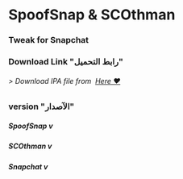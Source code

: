 # **SpoofSnap & SCOthman**
### Tweak for Snapchat



### Download Link "رابط التحميل"
###### > Download IPA file from  [Here ❤️](https://pages.github.com/)


### version "الآصدار"
##### SpoofSnap v
##### SCOthman v
##### Snapchat v


